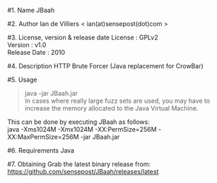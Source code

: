 #1. Name
JBaah

#2. Author
Ian de Villiers < ian(at)sensepost(dot)com >

#3. License, version & release date
License : GPLv2  
Version : v1.0  
Release Date : 2010

#4. Description
HTTP Brute Forcer (Java replacement for CrowBar)

#5. Usage
> java -jar JBaah.jar  
In cases where really large fuzz sets are used, you may have to increase the 
memory allocated to the Java Virtual Machine.  

This can be done by executing JBaah as follows:  
java -Xms1024M -Xmx1024M -XX:PermSize=256M -XX:MaxPermSize=256M -jar JBaah.jar

#6. Requirements
Java

#7. Obtaining
Grab the latest binary release from:
https://github.com/sensepost/JBaah/releases/latest
